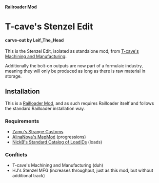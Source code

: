 #### Railroader Mod
# T-cave's Stenzel Edit
#### carve-out by Leif_The_Head

This is the Stenzel Edit, isolated as standalone mod, from [T-cave's Machining and Manufacturing](https://github.com/T-cave/T-cave-s-Machining-and-Manufacturing).

Additionally the bolt-on outputs are now part of a formulaic industry, meaning they will only be produced as long as there is raw material in storage.

## Installation
This is a [Railloader Mod](https://railroader.stelltis.ch/), and as such requires Railloader itself and follows the standard Railloader installation way.

### Requirements
- [Zamu's Strange Customs](https://railroader.stelltis.ch/mods/strange-customs)
- [AlinaNova's MapMod](https://railroader.alinanova.dev/) (progressions)
- [NickB's Standard Catalog of LoadIDs](https://sites.google.com/view/westerntrainzkgp/railroader-mods/the-standard-catalog-of-loadids) (loads)

### Conflicts
- T-cave's Machining and Manufacturing (duh)
- HJ's Stenzel MFG (increases throughput, just as this mod, but without additional track)
